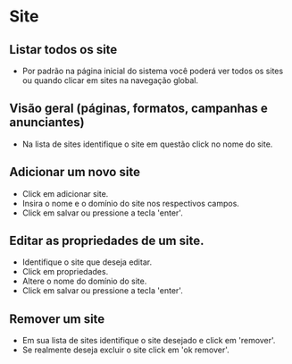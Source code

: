 # Site

## Listar todos os site
* Por padrão na página inicial do sistema você poderá ver todos os sites ou quando clicar em sites na navegação global.

## Visão geral (páginas, formatos, campanhas e anunciantes) 
* Na lista de sites identifique o site em questão click no nome do site.

## Adicionar um novo site
* Click em adicionar site.  
* Insira o nome e o domínio do site nos respectivos campos.
* Click em salvar ou pressione a tecla 'enter'.

## Editar as propriedades de um site.
* Identifique o site que deseja editar.
* Click em propriedades.  
* Altere o nome do domínio do site.  
* Click em salvar ou pressione a tecla 'enter'.

## Remover um site  
* Em sua lista de sites identifique o site desejado e click em 'remover'.  
* Se realmente deseja excluir o site click em 'ok remover'.